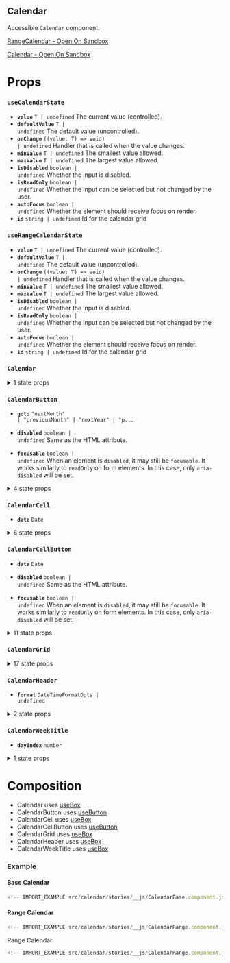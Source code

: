 ## Calendar

Accessible `Calendar` component.

[RangeCalendar - Open On Sandbox](https://codesandbox.io/s/khdp2)

[Calendar - Open On Sandbox](https://codesandbox.io/s/pmtcs)

# Props

<!-- Automatically generated -->

### `useCalendarState`

- **`value`** <code>T | undefined</code> The current value (controlled).
- **`defaultValue`** <code>T | undefined</code> The default value
  (uncontrolled).
- **`onChange`** <code>((value: T) =&#62; void) | undefined</code> Handler that
  is called when the value changes.
- **`minValue`** <code>T | undefined</code> The smallest value allowed.
- **`maxValue`** <code>T | undefined</code> The largest value allowed.
- **`isDisabled`** <code>boolean | undefined</code> Whether the input is
  disabled.
- **`isReadOnly`** <code>boolean | undefined</code> Whether the input can be
  selected but not changed by the user.
- **`autoFocus`** <code>boolean | undefined</code> Whether the element should
  receive focus on render.
- **`id`** <code>string | undefined</code> Id for the calendar grid

### `useRangeCalendarState`

- **`value`** <code>T | undefined</code> The current value (controlled).
- **`defaultValue`** <code>T | undefined</code> The default value
  (uncontrolled).
- **`onChange`** <code>((value: T) =&#62; void) | undefined</code> Handler that
  is called when the value changes.
- **`minValue`** <code>T | undefined</code> The smallest value allowed.
- **`maxValue`** <code>T | undefined</code> The largest value allowed.
- **`isDisabled`** <code>boolean | undefined</code> Whether the input is
  disabled.
- **`isReadOnly`** <code>boolean | undefined</code> Whether the input can be
  selected but not changed by the user.
- **`autoFocus`** <code>boolean | undefined</code> Whether the element should
  receive focus on render.
- **`id`** <code>string | undefined</code> Id for the calendar grid

### `Calendar`

<details><summary>1 state props</summary>
> These props are returned by the state hook. You can spread them into this component (`{...state}`) or pass them separately. You can also provide these props from your own state logic.

- **`calendarId`** <code>string | undefined</code> Id for the Calendar Header

</details>

### `CalendarButton`

- **`goto`**
  <code title="&#34;nextMonth&#34; | &#34;previousMonth&#34; | &#34;nextYear&#34; | &#34;previousYear&#34;">&#34;nextMonth&#34;
  | &#34;previousMonth&#34; | &#34;nextYear&#34; | &#34;p...</code>

- **`disabled`** <code>boolean | undefined</code> Same as the HTML attribute.
- **`focusable`** <code>boolean | undefined</code> When an element is
`disabled`, it may still be `focusable`. It works similarly to `readOnly` on
form elements. In this case, only `aria-disabled` will be set.
<details><summary>4 state props</summary>
> These props are returned by the state hook. You can spread them into this component (`{...state}`) or pass them separately. You can also provide these props from your own state logic.

- **`focusNextMonth`** <code>() =&#62; void</code> Focus the cell one month next
  to the current date
- **`focusPreviousMonth`** <code>() =&#62; void</code> Focus the cell one month
  prev to the current date
- **`focusPreviousYear`** <code>() =&#62; void</code> Focus the cell of the date
  one year before the current date
- **`focusNextYear`** <code>() =&#62; void</code> Focus the cell of the date one
  year from the current date

</details>

### `CalendarCell`

- **`date`** <code>Date</code>

<details><summary>6 state props</summary>
> These props are returned by the state hook. You can spread them into this component (`{...state}`) or pass them separately. You can also provide these props from your own state logic.

- **`dateValue`** <code>Date</code> Selected Date value
- **`isDisabled`** <code>boolean</code> `true` if the calendar is disabled
- **`currentMonth`** <code>Date</code> Month of the current Date
- **`isRangeCalendar`** <code>boolean</code> `true` if the calendar is used as
  RangeCalendar
- **`highlightDate`** <code>(date: Date) =&#62; void</code>

- **`highlightedRange`** <code>RangeValue&#60;Date&#62; | null</code>

</details>

### `CalendarCellButton`

- **`date`** <code>Date</code>

- **`disabled`** <code>boolean | undefined</code> Same as the HTML attribute.
- **`focusable`** <code>boolean | undefined</code> When an element is
`disabled`, it may still be `focusable`. It works similarly to `readOnly` on
form elements. In this case, only `aria-disabled` will be set.
<details><summary>11 state props</summary>
> These props are returned by the state hook. You can spread them into this component (`{...state}`) or pass them separately. You can also provide these props from your own state logic.

- **`dateValue`** <code>Date</code> Selected Date value
- **`isDisabled`** <code>boolean</code> `true` if the calendar is disabled
- **`isRangeCalendar`** <code>boolean</code> `true` if the calendar is used as
  RangeCalendar
- **`focusedDate`** <code>Date</code> Date value that is currently focused
- **`selectDate`** <code>(value: Date) =&#62; void</code> sets `dateValue`
- **`setFocusedDate`** <code>(value: SetStateAction&#60;Date&#62;) =&#62;
  void</code> Sets `focusedDate`
- **`month`** <code>number</code> Month of the current date value
- **`minDate`** <code>Date | undefined</code> Minimum allowed Date value
- **`maxDate`** <code>Date | undefined</code> Maximum allowed Date value
- **`isFocused`** <code>boolean</code> `true` if the calendar is focused
- **`anchorDate`** <code>Date | null</code>

</details>

### `CalendarGrid`

<details><summary>17 state props</summary>
> These props are returned by the state hook. You can spread them into this component (`{...state}`) or pass them separately. You can also provide these props from your own state logic.

- **`calendarId`** <code>string | undefined</code> Id for the Calendar Header
- **`focusNextMonth`** <code>() =&#62; void</code> Focus the cell one month next
  to the current date
- **`focusPreviousMonth`** <code>() =&#62; void</code> Focus the cell one month
  prev to the current date
- **`focusPreviousYear`** <code>() =&#62; void</code> Focus the cell of the date
  one year before the current date
- **`focusNextYear`** <code>() =&#62; void</code> Focus the cell of the date one
  year from the current date
- **`isDisabled`** <code>boolean</code> `true` if the calendar is disabled
- **`isRangeCalendar`** <code>boolean</code> `true` if the calendar is used as
  RangeCalendar
- **`isReadOnly`** <code>boolean</code> `true` if the calendar is only readonly
- **`setFocused`** <code>(value: SetStateAction&#60;boolean&#62;) =&#62;
  void</code> Sets `isFocused`
- **`selectFocusedDate`** <code>() =&#62; void</code> Selects the `focusedDate`
- **`focusEndOfMonth`** <code>() =&#62; void</code> Focus the cell of the last
  day of the month
- **`focusStartOfMonth`** <code>() =&#62; void</code> Focus the cell of the
  first day of the month
- **`focusNextDay`** <code>() =&#62; void</code> Focus the cell next to the
  current date
- **`focusPreviousDay`** <code>() =&#62; void</code> Focus the cell prev to the
  current date
- **`focusNextWeek`** <code>() =&#62; void</code> Focus the cell one week next
  to the current date
- **`focusPreviousWeek`** <code>() =&#62; void</code> Focus the cell one week
  prev to the current date
- **`setAnchorDate`** <code>(value: SetStateAction&#60;Date | null&#62;) =&#62;
  void</code>

</details>

### `CalendarHeader`

- **`format`** <code>DateTimeFormatOpts | undefined</code>

<details><summary>2 state props</summary>
> These props are returned by the state hook. You can spread them into this component (`{...state}`) or pass them separately. You can also provide these props from your own state logic.

- **`calendarId`** <code>string | undefined</code> Id for the Calendar Header
- **`currentMonth`** <code>Date</code> Month of the current Date

</details>

### `CalendarWeekTitle`

- **`dayIndex`** <code>number</code>

<details><summary>1 state props</summary>
> These props are returned by the state hook. You can spread them into this component (`{...state}`) or pass them separately. You can also provide these props from your own state logic.

- **`weekDays`** <code>{ title: string; abbr: string; }[]</code> Generated week
  days for CalendarWeekTitle based on weekStart

</details>

# Composition

- Calendar uses [useBox](https://reakit.io/docs/box)
- CalendarButton uses [useButton](https://reakit.io/docs/button)
- CalendarCell uses [useBox](https://reakit.io/docs/box)
- CalendarCellButton uses [useButton](https://reakit.io/docs/button)
- CalendarGrid uses [useBox](https://reakit.io/docs/box)
- CalendarHeader uses [useBox](https://reakit.io/docs/box)
- CalendarWeekTitle uses [useBox](https://reakit.io/docs/box)

### Example

#### Base Calendar

```js
<!-- IMPORT_EXAMPLE src/calendar/stories/__js/CalendarBase.component.jsx -->
```

#### Range Calendar

```js
<!-- IMPORT_EXAMPLE src/calendar/stories/__js/CalendarRange.component.jsx -->
```

Range Calendar

```js
<!-- IMPORT_EXAMPLE src/calendar/stories/__js/CalendarRange.component.jsx -->
```
